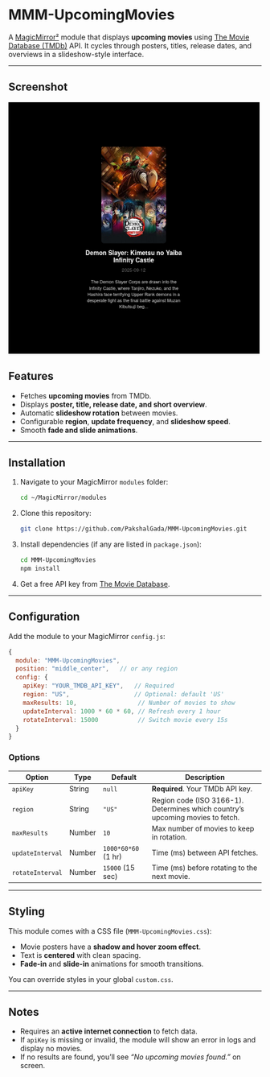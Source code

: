 # MMM-UpcomingMovies

A [MagicMirror²](https://magicmirror.builders/) module that displays **upcoming movies** using [The Movie Database (TMDb)](https://www.themoviedb.org/) API. It cycles through posters, titles, release dates, and overviews in a slideshow-style interface.

---
## Screenshot
![Movie Demo](.github/example.png)

## Features
- Fetches **upcoming movies** from TMDb.
- Displays **poster, title, release date, and short overview**.
- Automatic **slideshow rotation** between movies.
- Configurable **region**, **update frequency**, and **slideshow speed**.
- Smooth **fade and slide animations**.

---

## Installation
1. Navigate to your MagicMirror `modules` folder:
   ```bash
   cd ~/MagicMirror/modules
   ```
2. Clone this repository:
   ```bash
   git clone https://github.com/PakshalGada/MMM-UpcomingMovies.git
   ```
3. Install dependencies (if any are listed in `package.json`):
   ```bash
   cd MMM-UpcomingMovies
   npm install
   ```
4. Get a free API key from [The Movie Database](https://www.themoviedb.org/settings/api).

---

## Configuration
Add the module to your MagicMirror `config.js`:

```js
{
  module: "MMM-UpcomingMovies",
  position: "middle_center",   // or any region
  config: {
    apiKey: "YOUR_TMDB_API_KEY",   // Required
    region: "US",                  // Optional: default 'US'
    maxResults: 10,                 // Number of movies to show
    updateInterval: 1000 * 60 * 60, // Refresh every 1 hour
    rotateInterval: 15000           // Switch movie every 15s
  }
}
```

### Options
| Option           | Type    | Default             | Description |
|------------------|--------|---------------------|-------------|
| `apiKey`         | String | `null`              | **Required**. Your TMDb API key. |
| `region`         | String | `"US"`              | Region code (ISO 3166-1). Determines which country’s upcoming movies to fetch. |
| `maxResults`     | Number | `10`                | Max number of movies to keep in rotation. |
| `updateInterval` | Number | `1000*60*60` (1 hr) | Time (ms) between API fetches. |
| `rotateInterval` | Number | `15000` (15 sec)    | Time (ms) before rotating to the next movie. |

---

## Styling
This module comes with a CSS file (`MMM-UpcomingMovies.css`):
- Movie posters have a **shadow and hover zoom effect**.
- Text is **centered** with clean spacing.
- **Fade-in** and **slide-in** animations for smooth transitions.

You can override styles in your global `custom.css`.

---

## Notes
- Requires an **active internet connection** to fetch data.
- If `apiKey` is missing or invalid, the module will show an error in logs and display no movies.
- If no results are found, you’ll see *“No upcoming movies found.”* on screen.
